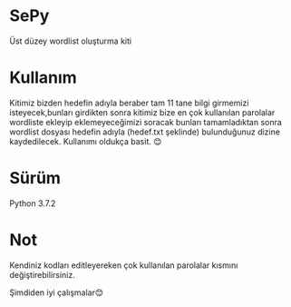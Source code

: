 # SePy
Üst düzey wordlist oluşturma kiti
# Kullanım
Kitimiz bizden hedefin adıyla beraber tam 11 tane bilgi girmemizi isteyecek,bunları
girdikten sonra kitimiz bize en çok kullanılan parolalar wordliste ekleyip eklemeyeceğimizi
soracak bunları tamamladıktan sonra wordlist dosyası hedefin adıyla (hedef.txt şeklinde) bulunduğunuz dizine kaydedilecek. 
Kullanımı oldukça basit. 😊
# Sürüm
Python 3.7.2
# Not
Kendiniz kodları editleyereken çok kullanılan parolalar kısmını değiştirebilirsiniz.


Şimdiden iyi çalışmalar😊
